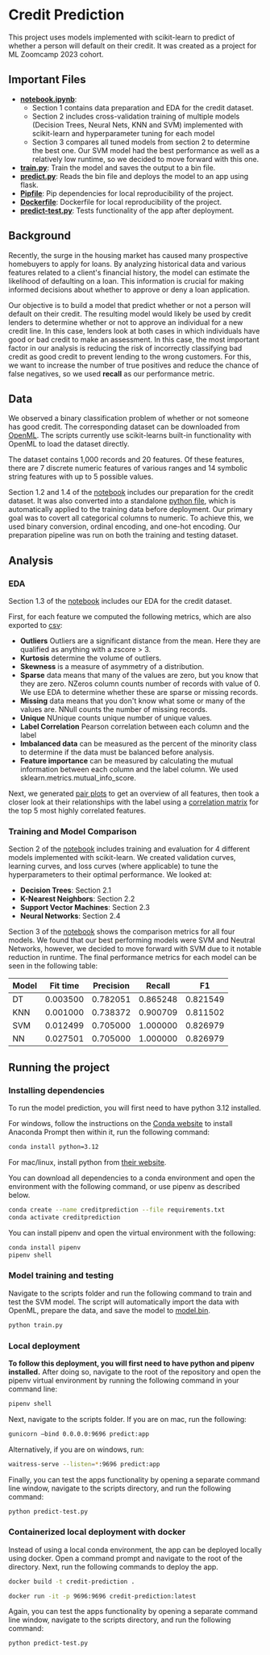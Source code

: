 # Credit Prediction

This project uses models implemented with scikit-learn to predict of whether a person will default on their credit. It was created as a project for ML Zoomcamp 2023 cohort.

## Important Files
- **[notebook.ipynb](notebooks/notebook.ipynb)**: 
	- Section 1 contains data preparation and EDA for the credit dataset. 
	- Section 2 includes cross-validation training of multiple models (Decision Trees, Neural Nets, KNN and SVM) implemented with scikit-learn and hyperparameter tuning for each model
	- Section 3 compares all tuned models from section 2 to determine the best one. Our SVM model had the best performance as well as a relatively low runtime, so we decided to move forward with this one.
- **[train.py](scripts/train.py)**: Train the model and saves the output to a bin file.
- **[predict.py](scripts/predict.py)**: Reads the bin file and deploys the model to an app using flask.
- **[Pipfile](Pipfile)**: Pip dependencies for local reproducibility of the project.
- **[Dockerfile](Dockerfile)**: Dockerfile for local reproducibility of the project.
- **[predict-test.py](scripts/predict-test.py)**: Tests functionality of the app after deployment.

## Background
Recently, the surge in the housing market has caused many prospective homebuyers to apply for loans. By analyzing historical data and various features related to a client's financial history, the model can estimate the likelihood of defaulting on a loan. This information is crucial for making informed decisions about whether to approve or deny a loan application.

Our objective is to build a model that predict whether or not a person will default on their credit. The resulting model would likely be used by credit lenders to determine whether or not to approve an individual for a new credit line. In this case, lenders look at both cases in which individuals have good or bad credit to make an assessment. In this case, the most important factor in our analysis is reducing the risk of incorrectly classifying bad credit as good credit to prevent lending to the wrong customers. For this, we want to increase the number of true positives and reduce the chance of false negatives, so we used **recall** as our performance metric.


## Data

We observed a binary classification problem of whether or not someone has good credit. The corresponding dataset can be downloaded from [OpenML](https://www.openml.org/search?type=data&sort=runs&id=31&status=active). The scripts currently use scikit-learns built-in functionality with OpenML to load the dataset directly.

The dataset contains 1,000 records and 20 features. Of these features, there are 7 discrete numeric features of various ranges and 14 symbolic string features with up to 5 possible values. 

Section 1.2 and 1.4 of the [notebook](./notebooks/notebook.ipynb) includes our preparation for the credit dataset. It was also converted into a standalone [python file](./scripts/data_prep.py), which is automatically applied to the training data before deployment. Our primary goal was to covert all categorical columns to numeric.
To achieve this, we used binary conversion, ordinal encoding, and one-hot encoding. Our preparation pipeline was run on both the training and testing dataset.


## Analysis
### EDA

Section 1.3 of the [notebook](./notebooks/notebook.ipynb) includes our EDA for the credit dataset.

First, for each feature we computed the following metrics, which are also exported to [csv](./notebooks/eda/credit.csv):
- **Outliers** Outliers are a significant distance from the mean. Here they are qualified as anything with a zscore > 3.
- **Kurtosis** determine the volume of outliers.
- **Skewness** is a measure of asymmetry of a distribution.
- **Sparse** data means that many of the values are zero, but you know that they are zero. NZeros column counts number of records with value of 0. We use EDA to determine whether these are sparse or missing records.
- **Missing** data means that you don't know what some or many of the values are. NNull counts the number of missing records.
- **Unique** NUnique counts unique number of unique values.
- **Label Correlation** Pearson correlation between each column and the label
- **Imbalanced data** can be measured as the percent of the minority class to determine if the data must be balanced before analysis.
- **Feature importance** can be measured by calculating the mutual information between each column and the label column. We used sklearn.metrics.mutual_info_score.

Next, we generated [pair plots](./notebooks/eda/credit_hist) to get an overview of all features, then took a closer look at their relationships with the label using a [correlation matrix](./notebooks/eda/credit_corr) for the top 5 most highly correlated features.


### Training and Model Comparison

Section 2 of the [notebook](./notebooks/notebook.ipynb) includes training and evaluation for 4 different models implemented with scikit-learn. We created validation curves, learning curves, and loss curves (where applicable) to tune the hyperparameters to their optimal performance. We looked at:
- **Decision Trees**: Section 2.1
- **K-Nearest Neighbors**: Section 2.2
- **Support Vector Machines**: Section 2.3
- **Neural Networks**: Section 2.4

Section 3 of the [notebook](./notebooks/notebook.ipynb) shows the comparison metrics for all four models. We found that our best performing models were SVM and Neutral Networks, however, we decided to move forward with SVM due to it notable reduction in runtime. 
The final performance metrics for each model can be seen in the following table:

Model | Fit time | Precision | Recall | F1
--- | --- | --- | --- | ---
DT | 0.003500 | 0.782051 | 0.865248 | 0.821549
KNN | 0.001000 | 0.738372 | 0.900709 | 0.811502
SVM | 0.012499 | 0.705000 | 1.000000 | 0.826979
NN | 0.027501 | 0.705000 | 1.000000 | 0.826979


## Running the project

### Installing dependencies
To run the model prediction, you will first need to have python 3.12 installed. 

For windows, follow the instructions on the [Conda website](https://docs.anaconda.com/free/anaconda/install/windows/) to install Anaconda Prompt then within it, run the following command:
```sh
conda install python=3.12
```

For mac/linux, install python from [their website](https://www.python.org/downloads/).

You can download all dependencies to a conda environment and open the environment with the following command, or use pipenv as described below.
```sh
conda create --name creditprediction --file requirements.txt
conda activate creditprediction
```

You can install pipenv and open the virtual environment with the following:
```sh
conda install pipenv
pipenv shell
```

### Model training and testing
Navigate to the scripts folder and run the following command to train and test the SVM model. 
The script will automatically import the data with OpenML, prepare the data, and save the model to [model.bin](scripts/model.bin).
```sh
python train.py
```

### Local deployment
**To follow this deployment, you will first need to have python and pipenv installed.** After doing so, navigate to the root of the repository and open the pipenv virtual environment by running the following command in your command line:
```sh
pipenv shell
```

Next, navigate to the scripts folder. If you are on mac, run the following:
```sh
gunicorn —bind 0.0.0.0:9696 predict:app
```

Alternatively, if you are on windows, run:
```sh
waitress-serve --listen=*:9696 predict:app
```

Finally, you can test the apps functionality by opening a separate command line window, navigate to the scripts directory, and run the following command:
```sh
python predict-test.py
```

### Containerized local deployment with docker
Instead of using a local conda environment, the app can be deployed locally using docker. Open a command prompt and navigate to the root of the directory. Next, run the following commands to deploy the app.

```sh
docker build -t credit-prediction .

docker run -it -p 9696:9696 credit-prediction:latest
```

Again, you can test the apps functionality by opening a separate command line window, navigate to the scripts directory, and run the following command:
```sh
python predict-test.py
```